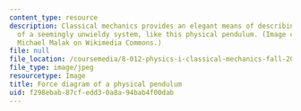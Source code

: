 ```yaml
---
content_type: resource
description: Classical mechanics provides an elegant means of describing the motion
  of a seemingly unwieldy system, like this physical pendulum. (Image courtesy of
  Michael Malak on Wikimedia Commons.)
file: null
file_location: /coursemedia/8-012-physics-i-classical-mechanics-fall-2008/f298ebab87cfedd30a8a94bab4f00dab_8-012f08-th.jpg
file_type: image/jpeg
resourcetype: Image
title: Force diagram of a physical pendulum
uid: f298ebab-87cf-edd3-0a8a-94bab4f00dab
---
```

